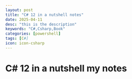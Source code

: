 ```yaml
---
layout: post
title: "C# 12 in a nutshell notes"
date: 2025-04-11
desc: "this is the description"
keywords: "C#,Csharp,Book"
categories: [powershell]
tags: [C#]
icon: icon-csharp
---
```


# C# 12 in a nutshell my notes